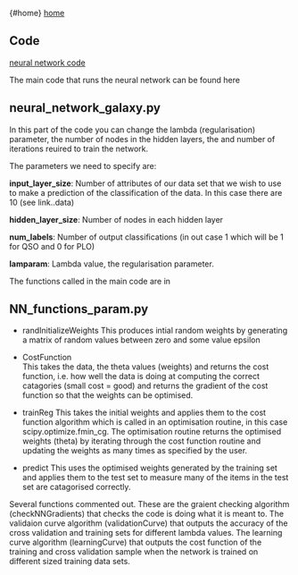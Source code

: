 {#home}
[home](#home)

## Code 

[neural network code](https://github.com/angelajburden/QSO_neural_network)

The main code that runs the neural network can be found here
 
## neural_network_galaxy.py

In this part of the code you can change the lambda (regularisation) parameter, the number of nodes in the hidden layers, the and number of iterations reuired to train the network.   

The parameters we need to specify are:

**input_layer_size**: Number of attributes of our data set that we wish to use to make a prediction of the classification of the data. In this case there are 10 (see link..data)

**hidden_layer_size**: Number of nodes in each hidden layer

**num_labels**: Number of output classifications (in out case 1 which will be 1 for QSO and 0 for PLO)

**lamparam**: Lambda value, the regularisation parameter.

The functions called in the main code are in

## NN_functions_param.py

+ randInitializeWeights
This produces intial random weights by generating a matrix of random values between zero and some value epsilon

+ CostFunction        
This takes the data, the theta values (weights) and returns the cost function, i.e. how well the data is doing at computing the correct catagories (small cost = good) and returns the gradient of the cost function so that the weights can be optimised.

+ trainReg
This takes the initial weights and applies them to the cost function algorithm which is called in an optimisation routine, 
in this case scipy.optimize.fmin_cg. The optimisation routine returns the optimised weights (theta) by iterating through the cost function routine and updating the weights as many times as specified by the user.

+ predict
This uses the optimised weights generated by the training set and applies them to the test set to measure many of the items in the test set are catagorised correctly. 

    
Several functions commented out. These are the graient checking algorithm (checkNNGradients) that checks the code is doing what it is meant to. The validaion curve algorithm (validationCurve) that outputs the accuracy of the cross validation and training sets for different lambda values. The learning curve algorithm (learningCurve) that outputs the cost function of the training and cross validation sample when the network is trained on different sized training data sets.
